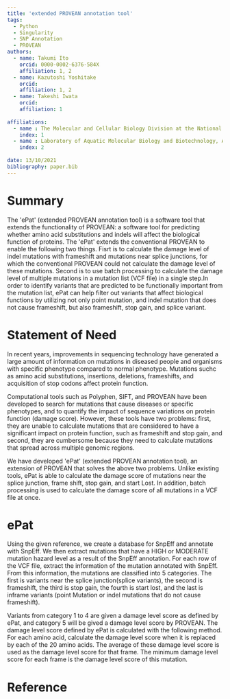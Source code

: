 ```yaml
---
title: 'extended PROVEAN annotation tool'
tags:
  - Python
  - Singularity
  - SNP Annotation
  - PROVEAN
authors:
  - name: Takumi Ito
    orcid: 0000-0002-6376-584X
    affiliation: 1, 2
  - name: Kazutoshi Yoshitake
    orcid: 
    affiliation: 1, 2
  - name: Takeshi Iwata
    orcid: 
    affiliation: 1
  
affiliations:
  - name : The Molecular and Cellular Biology Division at the National Institute of Sensory Organs (NISO), National Hospital Organization Tokyo Medical Center
    index: 1
  - name : Laboratory of Aquatic Molecular Biology and Biotechnology, Aquatic Bioscience, Graduate school of Agricultural and Life Sciences, The Univresity of Tokyo
    index: 2
    
date: 13/10/2021
bibliography: paper.bib
---
```


# Summary

The 'ePat' (extended PROVEAN annotation tool) is a software tool that extends the functionality of PROVEAN: a software tool for predicting whether amino acid substitutions and indels will affect the biological function of proteins. The 'ePat' extends the conventional PROVEAN to enable the following two things. Fisrt is to calculate the damage level of indel mutations with frameshift and mutations near splice junctions, for which the conventional PROVEAN could not calculate the damage level of these mutations. Second is to use batch processing to calculate the damage level of multiple mutations in a mutation list (VCF file) in a single step.In order to identify variants that are predicted to be functionally important from the mutation list, ePat can help filter out variants that affect biological functions by utilizing not only point mutation, and indel mutation that does not cause frameshift, but also frameshift, stop gain, and splice variant.

# Statement of Need

In recent years, improvements in sequencing technology have generated a large amount of information on mutations in diseased people and organisms with specific phenotype compared to normal phenotype. Mutations suchc as amino acid substitutions, insertions, deletions, frameshifts, and acquisition of stop codons affect protein function.

Computational tools such as Polyphen, SIFT, and PROVEAN have been developed to search for mutations that cause diseases or specific phenotypes, and to quantify the impact of sequence variations on protein function (damage score). However, these tools have two problems: first, they are unable to calculate mutations that are considered to have a significant impact on protein function, such as frameshift and stop gain, and second, they are cumbersome because they need to calculate mutations that spread across multiple genomic regions.

We have developed 'ePat' (extended PROVEAN annotation tool), an extension of PROVEAN that solves the above two problems. Unlike existing tools, ePat is able to calculate the damage score of mutations near the splice junction, frame shift, stop gain, and start Lost. In addition, batch processing is used to calculate the damage score of all mutations in a VCF file at once.

# ePat

Using the given reference, we create a database for SnpEff and annotate with SnpEff. We then extract mutations that have a HIGH or MODERATE mutation hazard level as a result of the SnpEff annotation. For each row of the VCF file, extract the information of the mutation annotated with SnpEff. From this information, the mutations are classified into 5 categories. The first is variants near the splice junction(splice variants), the second is frameshift, the third is stop gain, the fourth is start lost, and the last is inframe variants (point Mutation or indel mutations that do not cause frameshift). 

Variants from category 1 to 4 are given a damage level score as defined by ePat, and category 5 will be gived a damage level score by PROVEAN. The damage level score defined by ePat is calculated with the following method. For each amino acid, calculate the damage level score when it is replaced by each of the 20 amino acids. The average of these damage level score is used as the damage level score for that frame. The minimum damage level score for each frame is the damage level score of this mutation.

# Reference
